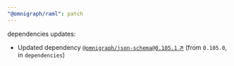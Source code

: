 ```yaml
---
"@omnigraph/raml": patch
---
```

dependencies updates:
  - Updated dependency [`@omnigraph/json-schema@0.105.1` ↗︎](https://www.npmjs.com/package/@omnigraph/json-schema/v/0.105.1) (from `0.105.0`, in `dependencies`)
